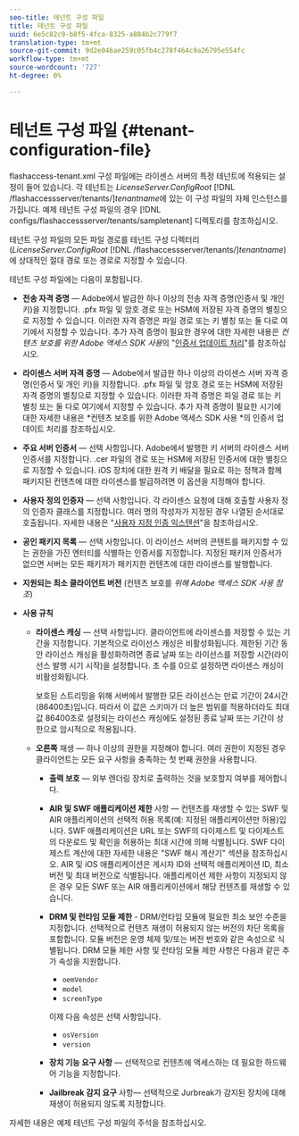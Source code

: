 ```yaml
---
seo-title: 테넌트 구성 파일
title: 테넌트 구성 파일
uuid: 6e5c82c9-b8f5-4fca-8325-a884b2c779f7
translation-type: tm+mt
source-git-commit: 9d2e046ae259c05fb4c278f464c9a26795e554fc
workflow-type: tm+mt
source-wordcount: '727'
ht-degree: 0%

---
```



# 테넌트 구성 파일 {#tenant-configuration-file}

flashaccess-tenant.xml 구성 파일에는 라이센스 서버의 특정 테넌트에 적용되는 설정이 들어 있습니다. 각 테넌트는 *LicenseServer.ConfigRoot* [!DNL /flashaccessserver/tenants/]*tenantname*&#x200B;에 있는 이 구성 파일의 자체 인스턴스를 가집니다. 예제 테넌트 구성 파일의 경우 [!DNL configs/flashaccessserver/tenants/sampletenant] 디렉토리를 참조하십시오.

테넌트 구성 파일의 모든 파일 경로를 테넌트 구성 디렉터리(*LicenseServer.ConfigRoot* [!DNL /flashaccessserver/tenants/]*tenantname*)에 상대적인 절대 경로 또는 경로로 지정할 수 있습니다.

테넌트 구성 파일에는 다음이 포함됩니다.

* **전송 자격 증명** — Adobe에서 발급한 하나 이상의 전송 자격 증명(인증서 및 개인 키)을 지정합니다. .pfx 파일 및 암호 경로 또는 HSM에 저장된 자격 증명의 별칭으로 지정할 수 있습니다. 이러한 자격 증명은 파일 경로 또는 키 별칭 또는 둘 다로 여기에서 지정할 수 있습니다. 추가 자격 증명이 필요한 경우에 대한 자세한 내용은 *컨텐츠 보호를 위한 Adobe 액세스 SDK 사용*&#x200B;의 &quot;[인증서 업데이트 처리](../../aaxs-protecting-content/content-implementing-the-license-server/content-handling-cert-updates.md)&quot;를 참조하십시오.
* **라이센스 서버 자격 증명** — Adobe에서 발급한 하나 이상의 라이센스 서버 자격 증명(인증서 및 개인 키)을 지정합니다. .pfx 파일 및 암호 경로 또는 HSM에 저장된 자격 증명의 별칭으로 지정할 수 있습니다. 이러한 자격 증명은 파일 경로 또는 키 별칭 또는 둘 다로 여기에서 지정할 수 있습니다. 추가 자격 증명이 필요한 시기에 대한 자세한 내용은 *컨텐츠 보호를 위한 Adobe 액세스 SDK 사용 *의 인증서 업데이트 처리를 참조하십시오.
* **주요 서버 인증서** — 선택 사항입니다. Adobe에서 발행한 키 서버의 라이센스 서버 인증서를 지정합니다. .cer 파일의 경로 또는 HSM에 저장된 인증서에 대한 별칭으로 지정할 수 있습니다. iOS 장치에 대한 원격 키 배달을 필요로 하는 정책과 함께 패키지된 컨텐츠에 대한 라이센스를 발급하려면 이 옵션을 지정해야 합니다.
* **사용자 정의 인증자** — 선택 사항입니다. 각 라이센스 요청에 대해 호출할 사용자 정의 인증자 클래스를 지정합니다. 여러 명의 작성자가 지정된 경우 나열된 순서대로 호출됩니다. 자세한 내용은 &quot;[사용자 지정 인증 익스텐션](../../aaxs-protected-streaming/custom-authorization-extensions.md)&quot;을 참조하십시오.
* **공인 패키지 목록**  — 선택 사항입니다. 이 라이선스 서버의 콘텐트를 패키지할 수 있는 권한을 가진 엔터티를 식별하는 인증서를 지정합니다. 지정된 패키저 인증서가 없으면 서버는 모든 패키저가 패키지한 컨텐츠에 대한 라이센스를 발행합니다.
* **지원되는 최소 클라이언트 버전** (컨텐츠 보호를  *위해 Adobe 액세스 SDK 사용 참조*)
* **사용 규칙**

   * **라이센스 캐싱** — 선택 사항입니다. 클라이언트에 라이센스를 저장할 수 있는 기간을 지정합니다. 기본적으로 라이선스 캐싱은 비활성화됩니다. 제한된 기간 동안 라이선스 캐싱을 활성화하려면 종료 날짜 또는 라이선스를 저장할 시간(라이선스 발행 시기 시작)을 설정합니다. 초 수를 0으로 설정하면 라이센스 캐싱이 비활성화됩니다.

      보호된 스트리밍을 위해 서버에서 발행한 모든 라이선스는 만료 기간이 24시간(86400초)입니다. 따라서 이 값은 스키마가 더 높은 범위를 적용하더라도 최대 값 86400초로 설정되는 라이선스 캐싱에도 설정된 종료 날짜 또는 기간이 상한으로 암시적으로 적용됩니다.

   * **오른쪽**  재생 — 하나 이상의 권한을 지정해야 합니다. 여러 권한이 지정된 경우 클라이언트는 모든 요구 사항을 충족하는 첫 번째 권한을 사용합니다.

      * **출력 보호** — 외부 렌더링 장치로 출력하는 것을 보호할지 여부를 제어합니다.
      * **AIR 및 SWF 애플리케이션 제한**  사항 — 컨텐츠를 재생할 수 있는 SWF 및 AIR 애플리케이션의 선택적 허용 목록(예: 지정된 애플리케이션만 허용)입니다. SWF 애플리케이션은 URL 또는 SWF의 다이제스트 및 다이제스트의 다운로드 및 확인을 허용하는 최대 시간에 의해 식별됩니다. SWF 다이제스트 계산에 대한 자세한 내용은 &quot;SWF 해시 계산기&quot; 섹션을 참조하십시오. AIR 및 iOS 애플리케이션은 게시자 ID와 선택적 애플리케이션 ID, 최소 버전 및 최대 버전으로 식별됩니다. 애플리케이션 제한 사항이 지정되지 않은 경우 모든 SWF 또는 AIR 애플리케이션에서 해당 컨텐츠를 재생할 수 있습니다.
      * **DRM 및 런타임 모듈 제한**  - DRM/런타임 모듈에 필요한 최소 보안 수준을 지정합니다. 선택적으로 컨텐츠 재생이 허용되지 않는 버전의 차단 목록을 포함합니다. 모듈 버전은 운영 체제 및/또는 버전 번호와 같은 속성으로 식별됩니다. DRM 모듈 제한 사항 및 런타임 모듈 제한 사항은 다음과 같은 추가 속성을 지원합니다.

         * `oemVendor`
         * `model`
         * `screenType`

         이제 다음 속성은 선택 사항입니다.

         * `osVersion`
         * `version`
      * **장치 기능 요구 사항** — 선택적으로 컨텐츠에 액세스하는 데 필요한 하드웨어 기능을 지정합니다.
      * **Jailbreak 감지 요구**  사항— 선택적으로 Jurbreak가 감지된 장치에 대해 재생이 허용되지 않도록 지정합니다.



자세한 내용은 예제 테넌트 구성 파일의 주석을 참조하십시오.
